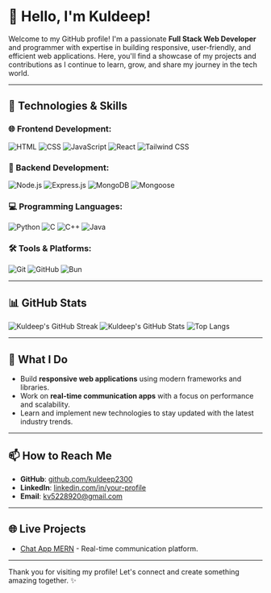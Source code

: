 # 👋 Hello, I'm Kuldeep!

Welcome to my GitHub profile! I'm a passionate **Full Stack Web Developer** and programmer with expertise in building responsive, user-friendly, and efficient web applications. Here, you'll find a showcase of my projects and contributions as I continue to learn, grow, and share my journey in the tech world.

---

## 🚀 Technologies & Skills

### 🌐 Frontend Development:
![HTML](https://img.shields.io/badge/HTML5-E34F26?style=for-the-badge&logo=html5&logoColor=white)
![CSS](https://img.shields.io/badge/CSS3-1572B6?style=for-the-badge&logo=css3&logoColor=white)
![JavaScript](https://img.shields.io/badge/JavaScript-F7DF1E?style=for-the-badge&logo=javascript&logoColor=black)
![React](https://img.shields.io/badge/React-61DAFB?style=for-the-badge&logo=react&logoColor=black)
![Tailwind CSS](https://img.shields.io/badge/TailwindCSS-06B6D4?style=for-the-badge&logo=tailwindcss&logoColor=white)

### 🔧 Backend Development:
![Node.js](https://img.shields.io/badge/Node.js-339933?style=for-the-badge&logo=nodedotjs&logoColor=white)
![Express.js](https://img.shields.io/badge/Express.js-000000?style=for-the-badge&logo=express&logoColor=white)
![MongoDB](https://img.shields.io/badge/MongoDB-47A248?style=for-the-badge&logo=mongodb&logoColor=white)
![Mongoose](https://img.shields.io/badge/Mongoose-AA2929?style=for-the-badge&logo=mongoose&logoColor=white)

### 💻 Programming Languages:
![Python](https://img.shields.io/badge/Python-3776AB?style=for-the-badge&logo=python&logoColor=white)
![C](https://img.shields.io/badge/C-00599C?style=for-the-badge&logo=c&logoColor=white)
![C++](https://img.shields.io/badge/C++-00599C?style=for-the-badge&logo=c%2B%2B&logoColor=white)
![Java](https://img.shields.io/badge/Java-007396?style=for-the-badge&logo=java&logoColor=white)

### 🛠️ Tools & Platforms:
![Git](https://img.shields.io/badge/Git-F05032?style=for-the-badge&logo=git&logoColor=white)
![GitHub](https://img.shields.io/badge/GitHub-181717?style=for-the-badge&logo=github&logoColor=white)
![Bun](https://img.shields.io/badge/Bun-000000?style=for-the-badge&logo=bun&logoColor=white)


---

## 📊 GitHub Stats

![Kuldeep's GitHub Streak](https://streak-stats.demolab.com?user=kuldeep2300&theme=radical&hide_border=true)
![Kuldeep's GitHub Stats](https://github-readme-stats.vercel.app/api?username=kuldeep2300&show_icons=true&theme=radical&hide_border=true)
![Top Langs](https://github-readme-stats.vercel.app/api/top-langs/?username=kuldeep2300&layout=compact&theme=radical&hide_border=true)

---

## 🌟 What I Do
- Build **responsive web applications** using modern frameworks and libraries.
- Work on **real-time communication apps** with a focus on performance and scalability.
- Learn and implement new technologies to stay updated with the latest industry trends.

---

## 📫 How to Reach Me
- **GitHub**: [github.com/kuldeep2300](https://github.com/kuldeep2300)
- **LinkedIn**: [linkedin.com/in/your-profile](https://www.linkedin.com/in/kuldeep-verma-8984a3255/)
- **Email**: [kv5228920@gmail.com](kv5228920@gmail.com)

---

## 🌐 Live Projects
- [Chat App MERN](https://chat-app-mern-dh70.onrender.com/login) - Real-time communication platform.

---

Thank you for visiting my profile! Let's connect and create something amazing together. ✨
